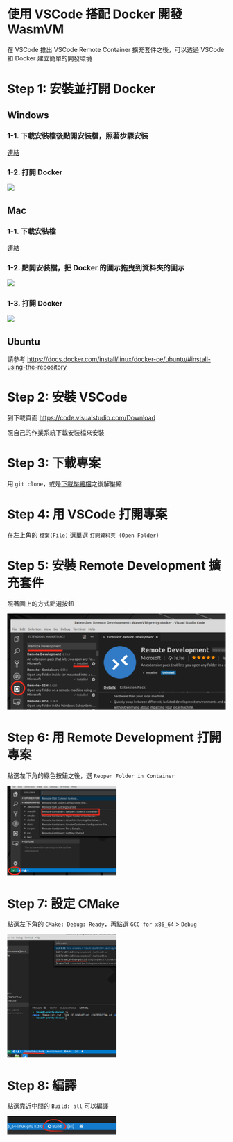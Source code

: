 # 使用 VSCode 搭配 Docker 開發 WasmVM

在 VSCode 推出 VSCode Remote Container 擴充套件之後，可以透過 VSCode 和 Docker 建立簡單的開發環境

# Step 1: 安裝並打開 Docker

## Windows

### 1-1. 下載安裝檔後點開安裝檔，照著步驟安裝

  [連結](https://download.docker.com/win/stable/Docker%20for%20Windows%20Installer.exe)

### 1-2. 打開 Docker

<img src=https://docs.docker.com/docker-for-windows/images/docker-app-search.png width="25%">

## Mac

### 1-1. 下載安裝檔

  [連結](https://download.docker.com/mac/stable/Docker.dmg)

### 1-2. 點開安裝檔，把 Docker 的圖示拖曳到資料夾的圖示

<img src=https://docs.docker.com/docker-for-mac/images/docker-app-drag.png />

### 1-3. 打開 Docker

![](https://docs.docker.com/docker-for-mac/images/docker-app-in-apps.png)

## Ubuntu

請參考 https://docs.docker.com/install/linux/docker-ce/ubuntu/#install-using-the-repository

# Step 2: 安裝 VSCode

到下載頁面 https://code.visualstudio.com/Download

照自己的作業系統下載安裝檔來安裝

# Step 3: 下載專案

用 `git clone`，或是[下載壓縮檔](https://github.com/WasmVM/WasmVM/archive/master.zip)之後解壓縮

# Step 4: 用 VSCode 打開專案

在左上角的 `檔案(File)` 選單選 `打開資料夾 (Open Folder)` 

# Step 5: 安裝 Remote Development 擴充套件

照著圖上的方式點選按鈕

![](images/vscode-extension.png)

# Step 6: 用 Remote Development 打開專案

點選左下角的綠色按鈕之後，選 `Reopen Folder in Container`

<img src="images/reopen-in-container.png" width="50%"/>

# Step 7: 設定 CMake

點選左下角的 `CMake: Debug: Ready`，再點選 `GCC for x86_64` > `Debug`

<img src="images/configure-cmake.png" width="50%"/>

# Step 8: 編譯

點選靠近中間的 `Build: all` 可以編譯

<img src="images/build-project.png" width="50%"/>